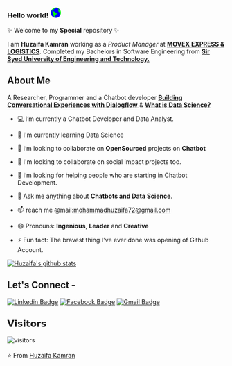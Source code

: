 ### Hello world!&nbsp;<img src="https://github.com/Huzaifakamran/Huzaifakamran/blob/main/Assests/Earth.gif" width="24px"> 
✨ Welcome to my **Special** repository ✨

I am **Huzaifa Kamran** working as a *Product Manager* at <a href="http://www.movexpk.com/"> <b>MOVEX EXPRESS & LOGISTICS</b></a>. Completed my Bachelors in Software Engineering from <a href="https://ssuet.edu.pk/"> <b>Sir Syed University of Engineering and Technology.</b></a>

## About Me

A Researcher, Programmer and a Chatbot developer 
<a href="https://coursera.org/share/e7196321591efaab87065c76b7b215ca"><b>Building Conversational Experiences with Dialogflow</b> </a> & 
<a href="https://coursera.org/share/952e6907fee0a77d72fef28841974e20"><b>What is Data Science?</b></a>


- 💻 I’m currently a Chatbot Developer and Data Analyst.

- 🌱 I'm currently learning Data Science

- 🔭 I’m looking to collaborate on **OpenSourced** projects on **Chatbot**

- 👯 I'm looking to collaborate on social impact projects too.

- 🤔 I’m looking for helping people who are starting in Chatbot Development.

- 💬 Ask me anything about **Chatbots and Data Science**.

- 📫 reach me @mail:mohammadhuzaifa72@gmail.com

- 😄 Pronouns: **Ingenious**, **Leader** and **Creative**

- ⚡ Fun fact: The bravest thing I've ever done was opening of Github Account.

[![Huzaifa's github stats](https://github-readme-stats.vercel.app/api?username=HuzaifaKamran)](https://github.com/Huzaifakamran/github-readme-stats)

## Let's Connect -

[![Linkedin Badge](https://img.shields.io/badge/-huzaifakamran-blue?style=flat-square&logo=Linkedin&logoColor=white&link=https://www.linkedin.com/in/huzaifakamran/)](https://www.linkedin.com/in/huzaifakamran/)   [![Facebook Badge](https://img.shields.io/badge/-m.huzaifakamran-03a57a?style=flat-square&labelColor=FFFFFF&logo=Facebook&link=https://facebook.com/m.huzaifakamran)](https://facebook.com/m.huzaifakamran)   [![Gmail Badge](https://img.shields.io/badge/-mohammadhuzaifa72@gmail.com-c14438?style=flat-square&logo=Gmail&logoColor=white&link=mailto:mohammadhuzaifa72@gmail.com)](mailto:mohammadhuzaifa72@gmail.com)

## 𝗩𝗶𝘀𝗶𝘁𝗼𝗿𝘀

![visitors](https://mustafaali96-visitor-badge.glitch.me/badge?page_id=mustafaali96/mustafaali96)
<br><br>
⭐ From [Huzaifa Kamran](https://github.com/HuzaifaKamran)
